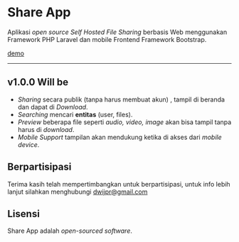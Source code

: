 # Share App

Aplikasi _open source Self Hosted File Sharing_ berbasis Web menggunakan Framework PHP Laravel dan
mobile Frontend Framework Bootstrap.

[demo](http://31.220.22.54/)

--------------------------------------

## v1.0.0 Will be
- _Sharing_ secara publik (tanpa harus membuat akun)
, tampil di beranda dan dapat di _Download_.
- _Searching_ mencari **entitas** (user, files).
- _Preview_ beberapa file seperti _audio, video, image_ akan bisa tampil tanpa
harus di _download_.
- _Mobile Support_ tampilan akan mendukung ketika di akses dari _mobile device_.

## Berpartisipasi

Terima kasih telah mempertimbangkan untuk berpartisipasi, untuk info lebih
lanjut silahkan menghubungi <a hre='mailto:dwijpr@gmail.com'>dwijpr@gmail.com</a>

## Lisensi

Share App adalah _open-sourced software_.

